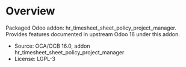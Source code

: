 # Overview

Packaged Odoo addon: hr_timesheet_sheet_policy_project_manager. Provides features documented in upstream Odoo 16 under this addon.

- Source: OCA/OCB 16.0, addon hr_timesheet_sheet_policy_project_manager
- License: LGPL-3
